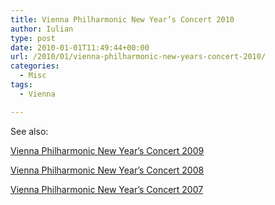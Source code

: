 ```yaml
---
title: Vienna Philharmonic New Year’s Concert 2010
author: Iulian
type: post
date: 2010-01-01T11:49:44+00:00
url: /2010/01/vienna-philharmonic-new-years-concert-2010/
categories:
  - Misc
tags:
  - Vienna

---
```

See also:
  
[Vienna Philharmonic New Year&#8217;s Concert 2009][1]
  
[Vienna Philharmonic New Year&#8217;s Concert 2008][2]
  
[Vienna Philharmonic New Year&#8217;s Concert 2007][3]

 [1]: http://www.iuliantabara.com/2009/01/vienna-philharmonic-new-years-concert-2009/ "Vienna Philharmonic New Year’s Concert 2009"
 [2]: http://www.iuliantabara.com/2008/01/vienna-philharmonic-new-years-concert-2008/ "Vienna Philharmonic New Year’s Concert 2008"
 [3]: http://www.iuliantabara.com/2007/01/vienna-philharmonic-new-years-concert-2007/ "Vienna Philharmonic New Year’s Concert 2007"